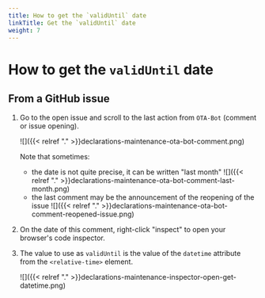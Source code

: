 ```yaml
---
title: How to get the `validUntil` date
linkTitle: Get the `validUntil` date
weight: 7   
---
```


# How to get the `validUntil` date

## From a GitHub issue

1. Go to the open issue and scroll to the last action from `OTA-Bot` (comment or issue opening).

   ![]({{< relref "." >}}declarations-maintenance-ota-bot-comment.png)

   Note that sometimes:

   - the date is not quite precise, it can be written "last month"
   ![]({{< relref "." >}}declarations-maintenance-ota-bot-comment-last-month.png)
   - the last comment may be the announcement of the reopening of the issue
   ![]({{< relref "." >}}declarations-maintenance-ota-bot-comment-reopened-issue.png)

2. On the date of this comment, right-click "inspect" to open your browser's code inspector.

3. The value to use as `validUntil` is the value of the `datetime` attribute from the `<relative-time>` element.

   ![]({{< relref "." >}}declarations-maintenance-inspector-open-get-datetime.png)
